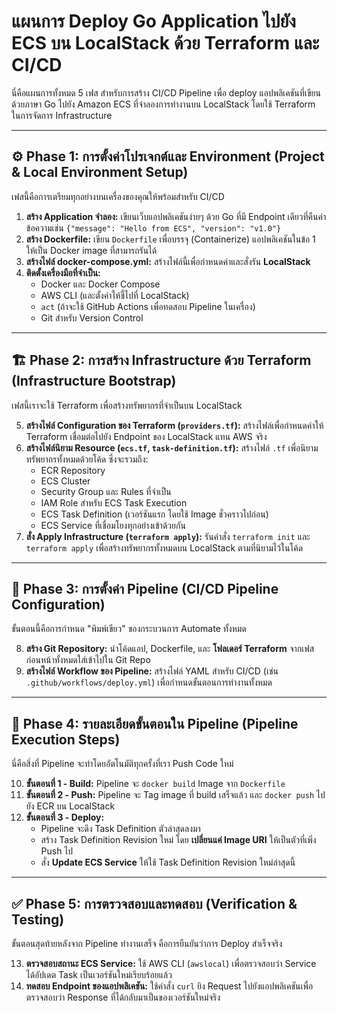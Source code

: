 # แผนการ Deploy Go Application ไปยัง ECS บน LocalStack ด้วย Terraform และ CI/CD

นี่คือแผนการทั้งหมด 5 เฟส สำหรับการสร้าง CI/CD Pipeline เพื่อ deploy แอปพลิเคชันที่เขียนด้วยภาษา Go ไปยัง Amazon ECS ที่จำลองการทำงานบน LocalStack โดยใช้ Terraform ในการจัดการ Infrastructure

---

## ⚙️ **Phase 1: การตั้งค่าโปรเจกต์และ Environment (Project & Local Environment Setup)**

เฟสนี้คือการเตรียมทุกอย่างบนเครื่องของคุณให้พร้อมสำหรับ CI/CD

1.  **สร้าง Application จำลอง:** เขียนเว็บแอปพลิเคชันง่ายๆ ด้วย Go ที่มี Endpoint เดียวที่คืนค่าข้อความเช่น `{"message": "Hello from ECS", "version": "v1.0"}`
2.  **สร้าง Dockerfile:** เขียน `Dockerfile` เพื่อบรรจุ (Containerize) แอปพลิเคชันในข้อ 1 ให้เป็น Docker image ที่สามารถรันได้
3.  **สร้างไฟล์ docker-compose.yml:** สร้างไฟล์นี้เพื่อกำหนดค่าและสั่งรัน **LocalStack**
4.  **ติดตั้งเครื่องมือที่จำเป็น:**
    - Docker และ Docker Compose
    - AWS CLI (และตั้งค่าให้ชี้ไปที่ LocalStack)
    - `act` (ถ้าจะใช้ GitHub Actions เพื่อทดสอบ Pipeline ในเครื่อง)
    - Git สำหรับ Version Control

---

## 🏗️ **Phase 2: การสร้าง Infrastructure ด้วย Terraform (Infrastructure Bootstrap)**

เฟสนี้เราจะใช้ Terraform เพื่อสร้างทรัพยากรที่จำเป็นบน LocalStack

5.  **สร้างไฟล์ Configuration ของ Terraform (`providers.tf`):** สร้างไฟล์เพื่อกำหนดค่าให้ Terraform เชื่อมต่อไปยัง Endpoint ของ LocalStack แทน AWS จริง
6.  **สร้างไฟล์นิยาม Resource (`ecs.tf`, `task-definition.tf`):** สร้างไฟล์ `.tf` เพื่อนิยามทรัพยากรทั้งหมดด้วยโค้ด ซึ่งจะรวมถึง:
    - ECR Repository
    - ECS Cluster
    - Security Group และ Rules ที่จำเป็น
    - IAM Role สำหรับ ECS Task Execution
    - ECS Task Definition (เวอร์ชันแรก โดยใช้ Image ชั่วคราวไปก่อน)
    - ECS Service ที่เชื่อมโยงทุกอย่างเข้าด้วยกัน
7.  **สั่ง Apply Infrastructure (`terraform apply`):** รันคำสั่ง `terraform init` และ `terraform apply` เพื่อสร้างทรัพยากรทั้งหมดบน LocalStack ตามที่นิยามไว้ในโค้ด

---

## 🚀 **Phase 3: การตั้งค่า Pipeline (CI/CD Pipeline Configuration)**

ขั้นตอนนี้คือการกำหนด "พิมพ์เขียว" ของกระบวนการ Automate ทั้งหมด

8.  **สร้าง Git Repository:** นำโค้ดแอป, Dockerfile, และ **โฟลเดอร์ Terraform** จากเฟสก่อนหน้าทั้งหมดใส่เข้าไปใน Git Repo
9.  **สร้างไฟล์ Workflow ของ Pipeline:** สร้างไฟล์ YAML สำหรับ CI/CD (เช่น `.github/workflows/deploy.yml`) เพื่อกำหนดขั้นตอนการทำงานทั้งหมด

---

## 💨 **Phase 4: รายละเอียดขั้นตอนใน Pipeline (Pipeline Execution Steps)**

นี่คือสิ่งที่ Pipeline จะทำโดยอัตโนมัติทุกครั้งที่เรา Push Code ใหม่

10. **ขั้นตอนที่ 1 - Build:** Pipeline จะ `docker build` Image จาก `Dockerfile`
11. **ขั้นตอนที่ 2 - Push:** Pipeline จะ Tag image ที่ build เสร็จแล้ว และ `docker push` ไปยัง ECR บน LocalStack
12. **ขั้นตอนที่ 3 - Deploy:**
    - Pipeline จะดึง Task Definition ตัวล่าสุดลงมา
    - สร้าง Task Definition Revision ใหม่ โดย **เปลี่ยนแค่ Image URI** ให้เป็นตัวที่เพิ่ง Push ไป
    - สั่ง **Update ECS Service** ให้ใช้ Task Definition Revision ใหม่ล่าสุดนี้

---

## ✅ **Phase 5: การตรวจสอบและทดสอบ (Verification & Testing)**

ขั้นตอนสุดท้ายหลังจาก Pipeline ทำงานเสร็จ คือการยืนยันว่าการ Deploy สำเร็จจริง

13. **ตรวจสอบสถานะ ECS Service:** ใช้ AWS CLI (`awslocal`) เพื่อตรวจสอบว่า Service ได้อัปเดต Task เป็นเวอร์ชันใหม่เรียบร้อยแล้ว
14. **ทดสอบ Endpoint ของแอปพลิเคชัน:** ใช้คำสั่ง `curl` ยิง Request ไปยังแอปพลิเคชันเพื่อตรวจสอบว่า Response ที่ได้กลับมาเป็นของเวอร์ชันใหม่จริง

